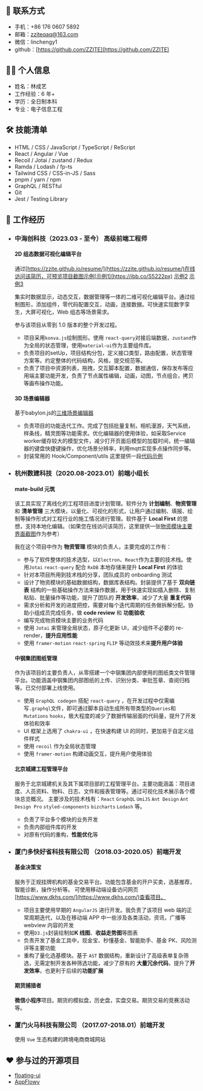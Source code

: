 ## 📧 联系方式

- 手机：+86 176 0607 5892
- 邮箱：zziteqaq@163.com
- 微信：linchengy1
- github：[https://github.com/ZZITE](https://github.com/ZZITE)

## 🧑‍💻 个人信息

- 姓名：林成艺
- 工作经验：6 年+
- 学历：全日制本科
- 专业：电子信息工程

## 🛠 技能清单

- HTML / CSS / JavaScript / TypeScript / ReScript
- React / Angular / Vue
- Recoil / Jotai / zustand / Redux
- Ramda / Lodash / fp-ts
- Tailwind CSS / CSS-in-JS / Sass
- pnpm / yarn / npm
- GraphQL / RESTful
- Git
- Jest / Testing Library

## 🌈 工作经历

- ### 中海创科技（2023.03 - 至今） 高级前端工程师

  #### 2D 组态数据可视化编辑平台

  通过[https://zzite.github.io/resume/](https://zzite.github.io/resume/)在线访问该简历，可预览项目截图示例[示例1](https://ibb.co/S5222px) [示例2](https://ibb.co/ZJWKNn3) [示例3](https://ibb.co/9bbzQ2h)

  集实时数据显示，动态交互，数据管理等一体的二维可视化编辑平台。通过绘制图形，添加组件，零代码配置交互，动画，连接数据。可快速实现数字孪生，大屏可视化，Web 组态等场景需求。

  参与该项目从零到 1.0 版本的整个开发过程。

  - 项目采用`konva.js`绘制图形。使用 `react-query`对接后端数据，`zustand`作为全局的状态管理，使用`material-ui`作为主要组件库。
  - 负责项目的setUp，项目结构分包，定义接口类型，路由配置，状态管理方案等。约定整体的代码结构，风格，提交规范等。
  - 负责了项目中资源列表，拖拽，交互脚本配置，数据通信，保存发布等应用端主要功能开发，负责了节点属性编辑，动画，动图，节点组合，拷贝等画布操作功能。

  #### 3D 场景编辑器

  基于babylon.js的[三维场景编辑器](https://ibb.co/Vth7kV2)

  - 负责项目的功能迭代工作。完成了包括批量复制，相机漫游，天气系统，样条线，精灵图等功能需求。优化编辑器的使用体验，如采取Service worker缓存较大的模型文件，减少打开页面后模型的加载时间，统一编辑器的键盘快捷键操作，优化场景分辨率，利用mqtt实现多点操作同步等。
  - 封装常用的 Hook/Component/utils 这里提供一段[代码示例](https://ibb.co/R9VSJL1)

- ### 杭州数建科技（2020.08-2023.01）前端小组长

  #### mate-build 元筑

  该工具实现了离线化的工程项目进度计划管理。软件分为 **计划编制**、**物资管理** 和 **清单管理** 三大模块，以量化、可视化的形式，让用户通过编制、填报、绘制等操作形式对工程行业的施工情况进行管理。软件基于 **Local First** 的思想，支持本地化编辑。（如果您在线访问该简历，这里提供一张[物资模块主要界面截图](https://ibb.co/QQgcbP6)作为参考）

  我在这个项目中作为 **物资管理** 模块的负责人，主要完成的工作有：

  - 参与了软件整体的技术选型，以`Electron`、`React`作为主要的技术栈。使用`Jotai` `react-query` 配合 `RxDB` 本地存储来提升 **Local First** 的体验
  - 针对本项目所用到技术栈的分享，团队成员的 onboarding 测试
  - 设计了物资模块的基础数据结构，数据库表结构。封装提供了基于 **双向链表** 结构的一些基础操作方法来操作数据，用于快速实现如插入删除、复制粘贴、批量操作等功能，提升了团队的 **开发效率**，减少了大量 **重复代码**
  - 需求分析和开发的进度把控，需要对每个迭代周期的任务做拆解分配。协助小组成员完成任务，做 **code review** 和 **功能验收**
  - 编写完成物资模块主要的业务代码
  - 使用 `Jotai` 来管理全局状态，原子化更新 UI，减少组件不必要的 re-render，**提升应用性能**
  - 使用 `framer-motion` `react-spring` `FLIP` 等动效技术来**提升用户体验**

  #### 中钢集团图纸管理

  作为该项目的主要负责人，从零搭建一个中钢集团内部使用的图纸类文件管理平台。功能涵盖中钢集团内部图纸的上传、识别分类、审批签章、查阅归档等。已交付部署上线使用。

  - 使用 `GraphQL codegen` 搭配 `react-query` ，在开发过程中仅需编写`.graphql`文件，即可通过脚本自动生成所有带类型的`Queries`和`Mutations` `hooks`，极大程度的减少了数据传输层面的代码量，提升了开发体验和效率
  - UI 框架上选用了 `chakra-ui` ，在快速构建 UI 的同时，更加易于自定义组件样式
  - 使用 `recoil` 作为全局状态管理
  - 使用 `framer-motion` 构建动画交互，提升用户使用体验

  #### 北京城建工程管理平台

  服务于北京城建机关及其下属项目部的工程管理平台。主要功能涵盖：项目进度、人员资料、物料、日志、文件和报表管理等。通过可视化技术展示各个模块总览概况。
  主要涉及的技术栈有：`React` `GraphQL` `UmiJS` `Ant Design` `Ant Design Pro` `styled-components` `bizcharts` `Lodash` 等。

  - 负责了平台多个模块的业务开发
  - 负责内部组件库的开发
  - 对原有代码的重构，**性能优化**等

- ### 厦门多快好省科技有限公司 （2018.03-2020.05）前端开发

  #### 基金决策宝

  服务于正规挂牌机构的基金交易平台。功能包含基金的开户买卖，选基推荐，智能诊断，操作分析等。
  可使用移动端设备访问网页[https://www.dkhs.com/](https://www.dkhs.com/)查看项目。

  - 项目主要使用早期的 `AngularJS` 进行开发。我负责了该项目 web 端的正常周期迭代，以及在移动端 APP 中一些涉及各类活动，资讯，广播等 webview 内容的开发
  - 使用`D3.js`封装绘制如**K 线图**、**收益走势图**等图表
  - 负责开发了基金工具中，现金宝、秒懂基金、智能助手、基金 PK、风险测评等主要功能
  - 重构了量化选基模块。基于 `AST` 数据结构，重新设计了高级表单复杂筛选，无需定制开发各种筛选功能，减少了原有的 **大量冗余代码**，提升了**开发效率**，也更利于后续的**功能扩展**

  #### 期货捕猎者

  **微信小程序**项目。期货的模拟盘，历史盘，实盘交易。期货交易的竞赛活动等。

- ### 厦门火马科技有限公司 （2017.07-2018.01）前端开发

  使用 `Vue` 生态构建的跨境电商商城网站

## ❤️ 参与过的开源项目

- [floating-ui](https://github.com/floating-ui/floating-ui)
- [AppFlowy](https://github.com/AppFlowy-IO/AppFlowy)
